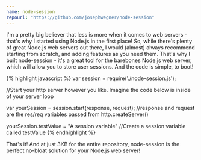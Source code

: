 ```yaml
---
name: node-session
repourl: "https://github.com/josephwegner/node-session"
---
```

I'm a pretty big believer that less is more when it comes to web servers - that's why I started using Node.js in the first place! So, while there's plenty of great Node.js web servers out there, I would (almost) always recommend starting from scratch, and adding features as you need them. That's why I built node-session - it's a great tool for the barebones Node.js web server, which will allow you to store user sessions. And the code is simple, to boot!

{% highlight javascript %}
var session = require('./node-session.js');

//Start your http server however you like. Imagine the code below is inside of your server loop

var yourSession = session.start(response, request); //response and request are the res/req variables passed from http.createServer()

yourSession.testValue = "A session variable" //Create a session variable called testValue
{% endhighlight %}

That's it!  And at just 3KB for the entire repository, node-session is the perfect no-bloat solution for your Node.js web server!